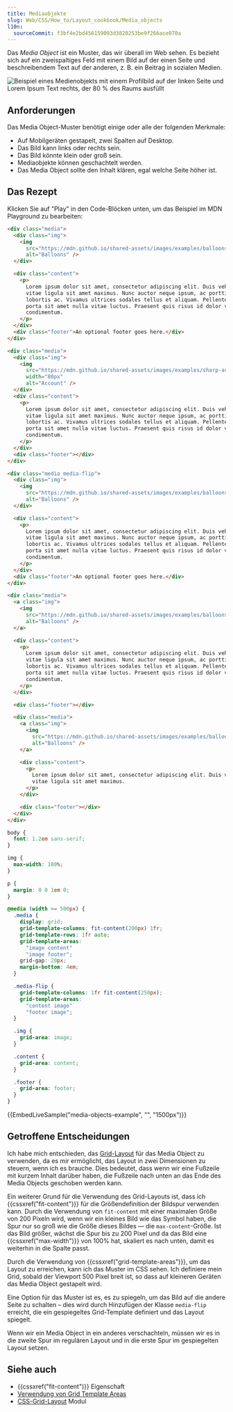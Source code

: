 ```yaml
---
title: Mediaobjekte
slug: Web/CSS/How_to/Layout_cookbook/Media_objects
l10n:
  sourceCommit: f3bf4e2bd456159093d3820253be9f266ace070a
---
```


Das _Media Object_ ist ein Muster, das wir überall im Web sehen. Es bezieht sich auf ein zweispaltiges Feld mit einem Bild auf der einen Seite und beschreibendem Text auf der anderen, z. B. ein Beitrag in sozialen Medien.

![Beispiel eines Medienobjekts mit einem Profilbild auf der linken Seite und Lorem Ipsum Text rechts, der 80 % des Raums ausfüllt](media-object.png)

## Anforderungen

Das Media Object-Muster benötigt einige oder alle der folgenden Merkmale:

- Auf Mobilgeräten gestapelt, zwei Spalten auf Desktop.
- Das Bild kann links oder rechts sein.
- Das Bild könnte klein oder groß sein.
- Mediaobjekte können geschachtelt werden.
- Das Media Object sollte den Inhalt klären, egal welche Seite höher ist.

## Das Rezept

Klicken Sie auf "Play" in den Code-Blöcken unten, um das Beispiel im MDN Playground zu bearbeiten:

```html live-sample___media-objects-example
<div class="media">
  <div class="img">
    <img
      src="https://mdn.github.io/shared-assets/images/examples/balloons_square.jpg"
      alt="Balloons" />
  </div>

  <div class="content">
    <p>
      Lorem ipsum dolor sit amet, consectetur adipiscing elit. Duis vehicula
      vitae ligula sit amet maximus. Nunc auctor neque ipsum, ac porttitor elit
      lobortis ac. Vivamus ultrices sodales tellus et aliquam. Pellentesque
      porta sit amet nulla vitae luctus. Praesent quis risus id dolor venenatis
      condimentum.
    </p>
  </div>
  <div class="footer">An optional footer goes here.</div>
</div>

<div class="media">
  <div class="img">
    <img
      src="https://mdn.github.io/shared-assets/images/examples/sharp-account_box-24px.svg"
      width="80px"
      alt="Account" />
  </div>
  <div class="content">
    <p>
      Lorem ipsum dolor sit amet, consectetur adipiscing elit. Duis vehicula
      vitae ligula sit amet maximus. Nunc auctor neque ipsum, ac porttitor elit
      lobortis ac. Vivamus ultrices sodales tellus et aliquam. Pellentesque
      porta sit amet nulla vitae luctus. Praesent quis risus id dolor venenatis
      condimentum.
    </p>
  </div>
  <div class="footer"></div>
</div>
```

```html hidden live-sample___media-objects-example
<div class="media media-flip">
  <div class="img">
    <img
      src="https://mdn.github.io/shared-assets/images/examples/balloons_square.jpg"
      alt="Balloons" />
  </div>

  <div class="content">
    <p>
      Lorem ipsum dolor sit amet, consectetur adipiscing elit. Duis vehicula
      vitae ligula sit amet maximus. Nunc auctor neque ipsum, ac porttitor elit
      lobortis ac. Vivamus ultrices sodales tellus et aliquam. Pellentesque
      porta sit amet nulla vitae luctus. Praesent quis risus id dolor venenatis
      condimentum.
    </p>
  </div>
  <div class="footer">An optional footer goes here.</div>
</div>

<div class="media">
  <a class="img">
    <img
      src="https://mdn.github.io/shared-assets/images/examples/balloons_square.jpg"
      alt="Balloons" />
  </a>

  <div class="content">
    <p>
      Lorem ipsum dolor sit amet, consectetur adipiscing elit. Duis vehicula
      vitae ligula sit amet maximus. Nunc auctor neque ipsum, ac porttitor elit
      lobortis ac. Vivamus ultrices sodales tellus et aliquam. Pellentesque
      porta sit amet nulla vitae luctus. Praesent quis risus id dolor venenatis
      condimentum.
    </p>
  </div>

  <div class="footer"></div>

  <div class="media">
    <a class="img">
      <img
        src="https://mdn.github.io/shared-assets/images/examples/balloons_square.jpg"
        alt="Balloons" />
    </a>

    <div class="content">
      <p>
        Lorem ipsum dolor sit amet, consectetur adipiscing elit. Duis vehicula
        vitae ligula sit amet maximus.
      </p>
    </div>

    <div class="footer"></div>
  </div>
</div>
```

```css live-sample___media-objects-example
body {
  font: 1.2em sans-serif;
}

img {
  max-width: 100%;
}

p {
  margin: 0 0 1em 0;
}

@media (width >= 500px) {
  .media {
    display: grid;
    grid-template-columns: fit-content(200px) 1fr;
    grid-template-rows: 1fr auto;
    grid-template-areas:
      "image content"
      "image footer";
    grid-gap: 20px;
    margin-bottom: 4em;
  }

  .media-flip {
    grid-template-columns: 1fr fit-content(250px);
    grid-template-areas:
      "content image"
      "footer image";
  }

  .img {
    grid-area: image;
  }

  .content {
    grid-area: content;
  }

  .footer {
    grid-area: footer;
  }
}
```

{{EmbedLiveSample("media-objects-example", "", "1500px")}}

## Getroffene Entscheidungen

Ich habe mich entschieden, das [Grid-Layout](/de/docs/Web/CSS/CSS_grid_layout) für das Media Object zu verwenden, da es mir ermöglicht, das Layout in zwei Dimensionen zu steuern, wenn ich es brauche. Dies bedeutet, dass wenn wir eine Fußzeile mit kurzem Inhalt darüber haben, die Fußzeile nach unten an das Ende des Media Objects geschoben werden kann.

Ein weiterer Grund für die Verwendung des Grid-Layouts ist, dass ich {{cssxref("fit-content")}} für die Größendefinition der Bildspur verwenden kann. Durch die Verwendung von `fit-content` mit einer maximalen Größe von 200 Pixeln wird, wenn wir ein kleines Bild wie das Symbol haben, die Spur nur so groß wie die Größe dieses Bildes — die `max-content`-Größe. Ist das Bild größer, wächst die Spur bis zu 200 Pixel und da das Bild eine {{cssxref("max-width")}} von 100% hat, skaliert es nach unten, damit es weiterhin in die Spalte passt.

Durch die Verwendung von {{cssxref("grid-template-areas")}}, um das Layout zu erreichen, kann ich das Muster im CSS sehen. Ich definiere mein Grid, sobald der Viewport 500 Pixel breit ist, so dass auf kleineren Geräten das Media Object gestapelt wird.

Eine Option für das Muster ist es, es zu spiegeln, um das Bild auf die andere Seite zu schalten – dies wird durch Hinzufügen der Klasse `media-flip` erreicht, die ein gespiegeltes Grid-Template definiert und das Layout spiegelt.

Wenn wir ein Media Object in ein anderes verschachteln, müssen wir es in die zweite Spur im regulären Layout und in die erste Spur im gespiegelten Layout setzen.

## Siehe auch

- {{cssxref("fit-content")}} Eigenschaft
- [Verwendung von Grid Template Areas](/de/docs/Web/CSS/CSS_grid_layout/Grid_template_areas)
- [CSS-Grid-Layout](/de/docs/Web/CSS/CSS_grid_layout) Modul
